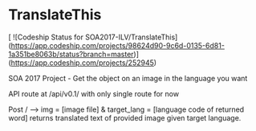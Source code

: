 # TranslateThis

[ ![Codeship Status for SOA2017-ILV/TranslateThis]
(https://app.codeship.com/projects/98624d90-9c6d-0135-6d81-1a351be8063b/status?branch=master)]
(https://app.codeship.com/projects/252945)

SOA 2017 Project - Get the object on an image in the language you want

API route at /api/v0.1/ with only single route for now

Post / --> img = [image file] & target_lang = [language code of returned word]
          returns translated text of provided image given target language.
